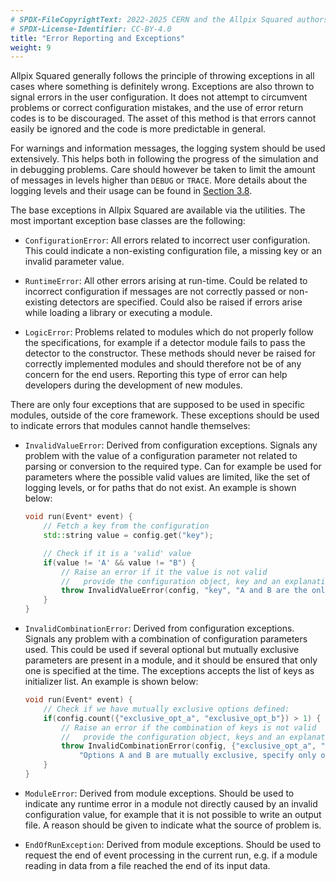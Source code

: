 ```yaml
---
# SPDX-FileCopyrightText: 2022-2025 CERN and the Allpix Squared authors
# SPDX-License-Identifier: CC-BY-4.0
title: "Error Reporting and Exceptions"
weight: 9
---
```


Allpix Squared generally follows the principle of throwing exceptions in all cases where something is definitely wrong.
Exceptions are also thrown to signal errors in the user configuration. It does not attempt to circumvent problems or correct
configuration mistakes, and the use of error return codes is to be discouraged. The asset of this method is that errors
cannot easily be ignored and the code is more predictable in general.

For warnings and information messages, the logging system should be used extensively. This helps both in following the
progress of the simulation and in debugging problems. Care should however be taken to limit the amount of messages in levels
higher than `DEBUG` or `TRACE`. More details about the logging levels and their usage can be found in
[Section 3.8](../03_getting_started/08_logging_and_verbosity.md).

The base exceptions in Allpix Squared are available via the utilities. The most important exception base classes are the
following:

- `ConfigurationError`:
  All errors related to incorrect user configuration. This could indicate a non-existing configuration file, a missing key
  or an invalid parameter value.

- `RuntimeError`:
  All other errors arising at run-time. Could be related to incorrect configuration if messages are not correctly passed or
  non-existing detectors are specified. Could also be raised if errors arise while loading a library or executing a module.

- `LogicError`:
  Problems related to modules which do not properly follow the specifications, for example if a detector module fails to
  pass the detector to the constructor. These methods should never be raised for correctly implemented modules and should
  therefore not be of any concern for the end users. Reporting this type of error can help developers during the
  development of new modules.

There are only four exceptions that are supposed to be used in specific modules, outside of the core framework. These
exceptions should be used to indicate errors that modules cannot handle themselves:

- `InvalidValueError`:
  Derived from configuration exceptions. Signals any problem with the value of a configuration parameter not related to
  parsing or conversion to the required type. Can for example be used for parameters where the possible valid values are
  limited, like the set of logging levels, or for paths that do not exist. An example is shown below:

  ```cpp
  void run(Event* event) {
      // Fetch a key from the configuration
      std::string value = config.get("key");

      // Check if it is a 'valid' value
      if(value != 'A' && value != "B") {
          // Raise an error if it the value is not valid
          //   provide the configuration object, key and an explanation
          throw InvalidValueError(config, "key", "A and B are the only allowed values");
      }
  }
  ```

- `InvalidCombinationError`:
  Derived from configuration exceptions. Signals any problem with a combination of configuration parameters used. This
  could be used if several optional but mutually exclusive parameters are present in a module, and it should be ensured
  that only one is specified at the time. The exceptions accepts the list of keys as initializer list. An example is shown
  below:

  ```cpp
  void run(Event* event) {
      // Check if we have mutually exclusive options defined:
      if(config.count({"exclusive_opt_a", "exclusive_opt_b"}) > 1) {
          // Raise an error if the combination of keys is not valid
          //   provide the configuration object, keys and an explanation
          throw InvalidCombinationError(config, {"exclusive_opt_a", "exclusive_opt_b"},
              "Options A and B are mutually exclusive, specify only one.");
      }
  }
  ```

- `ModuleError`:
  Derived from module exceptions. Should be used to indicate any runtime error in a module not directly caused by an
  invalid configuration value, for example that it is not possible to write an output file. A reason should be given to
  indicate what the source of problem is.

- `EndOfRunException`:
  Derived from module exceptions. Should be used to request the end of event processing in the current run, e.g. if a
  module reading in data from a file reached the end of its input data.
